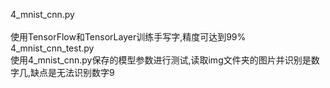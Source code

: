 4_mnist_cnn.py<br/>      
    使用TensorFlow和TensorLayer训练手写字,精度可达到99%<br/>
4_mnist_cnn_test.py <br/>
    使用4_mnist_cnn.py保存的模型参数进行测试,读取img文件夹的图片并识别是数字几,缺点是无法识别数字9
